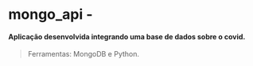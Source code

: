 # mongo_api - 

#### Aplicação desenvolvida integrando uma base de dados sobre o covid.

> Ferramentas: MongoDB e Python.
